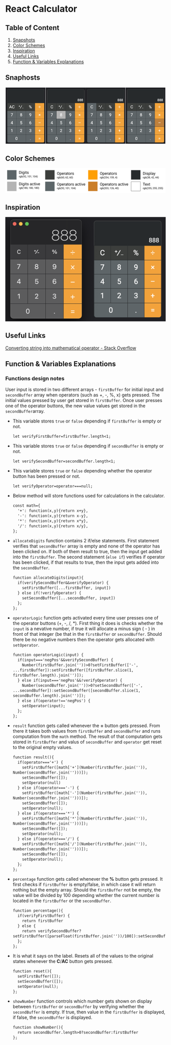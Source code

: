 # React Calculator

## Table of Content
1. [Snapshots](#snapshots)   
2. [Color Schemes](#color-schemes)   
3. [Inspiration](#inspiration)    
4. [Useful Links](#useful-links)   
5. [Function & Variables Explanations](#function-&-variable-explanations)   


## Snaphosts
![Artur Aronov React Calculator App Snapshots](./imgs/snapshots.png)   


## Color Schemes   
![Artur Aronov React Calculator App Color Schemes](./imgs/colors.png)    


## Inspiration
![Artur Aronov React Calculator App Inspiration](./imgs/inspiration.png)    


## Useful Links
[Converting string into mathematical operator - Stack Overflow](https://stackoverflow.com/questions/13077923/how-can-i-convert-a-string-into-a-math-operator-in-javascript)


## Function & Variables Explanations
### Functions design notes
User input is stored in two different arrays - ``firstBuffer`` for initial input and ``secondBuffer`` array when operators (such as +, -, %, x) gets pressed. The initial values pressed by user get stored in ``firstBuffer``. Once user presses one of the operator buttons, the new value values get stored in the ``secondBuffer``array.

- This variable stores ``true`` or ``false`` depending if ``firstBuffer`` is empty or not.
    ```
    let verifyFirstBuffer=firstBuffer.length<1;
    ```

- This variable stores ``true`` or ``false`` depending if ``secondBuffer`` is empty or not.
    ```
    let verifySecondBuffer=secondBuffer.length<1;
    ```

- This variable stores ``true`` or ``false`` depending whether the operator button has been pressed or not.
    ```
    let verifyOperator=operator===null;
    ```

- Below method will store functions used for calculations in the calculator.
    ```
    const math={
      '+': function(x,y){return x+y},
      '-': function(x,y){return x-y},
      '*': function(x,y){return x*y},
      '/': function(x,y){return x/y},
    };
    ```

- ``allocateDigits`` function contains 2 if/else statements. First statement verifies that ``secondBuffer`` array is empty and none of the operator has been clicked on. If both of them result to true, then the input get added into the ``firstBuffer``. The second statement (``else if``) verifies if operator has been clicked, if that results to true, then the input gets added into the ``secondBuffer``.
    ```
    function allocateDigits(input){
      if(verifySecondBuffer&&verifyOperator) {
        setFirstBuffer([...firstBuffer, input])
      } else if(!verifyOperator) {
        setSecondBuffer([...secondBuffer, input])
      };
    };
    ```

- ``operatorLogic`` function gets activated every time user presses one of the operator buttons (+, -, /, 
\*). First thing it does is checks whether the ``input`` is a nevative number, if true it will allocate a minus sign ( - ) in front of that integer (be that in the ``firstBuffer`` or ``secondBuffer``. Should there be no negative numbers then the operator gets allocated with ``setOperator``.
    ```
    function operatorLogic(input) {
      if(input==='negPos'&&verifySecondBuffer) {
        Number(firstBuffer.join(''))>0?setFirstBuffer(['-', ...firstBuffer]):setFirstBuffer([firstBuffer.slice(1, firstBuffer.length).join('')]);
      } else if(input==='negPos'&&!verifyOperator) {
        Number(secondBuffer.join(''))>0?setSecondBuffer(['-', ...secondBuffer]):setSecondBuffer([secondBuffer.slice(1, secondBuffer.length).join('')]);
      } else if(operator!=='negPos') {
        setOperator(input);
      };
    };
    ```

- ``result`` function gets called whenever the **=** button gets pressed. From there it takes both values from ``firstBuffer`` and ``secondBuffer`` and runs computation from the ``math`` method. The result of that computation gets stored in ``firstBuffer`` and valus of ``secondBuffer`` and ``operator`` get reset to the original empty values.
    ```
    function result(){
      if(operator==='+') {
        setFirstBuffer([math['+'](Number(firstBuffer.join('')), Number(secondBuffer.join('')))]);
        setSecondBuffer([]);
        setOperator(null)
      } else if(operator==='-') {
        setFirstBuffer([math['-'](Number(firstBuffer.join('')), Number(secondBuffer.join('')))]);
        setSecondBuffer([]);
        setOperator(null);
      } else if(operator==='*') {
        setFirstBuffer([math['*'](Number(firstBuffer.join('')), Number(secondBuffer.join('')))]);
        setSecondBuffer([]);
        setOperator(null);
      } else if(operator==='/') {
        setFirstBuffer([math['/'](Number(firstBuffer.join('')), Number(secondBuffer.join('')))]);
        setSecondBuffer([]);
        setOperator(null);
      };
    };
    ```

- ``percentage`` function gets called whenever the **%** button gets pressed. It first checks if ``firstBuffer`` is empty/false, in which case it will return nothing but the empty array. Should the ``firstBuffer`` not be empty, the value will be divided by 100 depending whether the current number is located in the ``firstBuffer`` or the ``secondBuffer``.
    ```
    function percentage(){
      if(verifyFirstBuffer) {
        return firstBuffer
      } else { 
        return verifySecondBuffer?setFirstBuffer([parseFloat(firstBuffer.join(''))/100]):setSecondBuffer([parseFloat(secondBuffer.join(''))/100])
      };
    };
    ```

- It is what it says on the label. Resets all of the values to the original states whenever the **C**/**AC** button gets pressed.
    ```
    function reset(){
      setFirstBuffer([]);
      setSecondBuffer([]);
      setOperator(null);
    };
    ```

- ``showNumber`` function controls which number gets shown on display between ``firstBuffer`` or ``secondBuffer`` by verifying whether the ``secondBuffer`` is empty. If true, then value in the ``firstBuffer`` is displayed, if false, the ``secondBuffer`` is displayed.
    ```
    function showNumber(){
      return secondBuffer.length>0?secondBuffer:firstBuffer
    };
   ```
